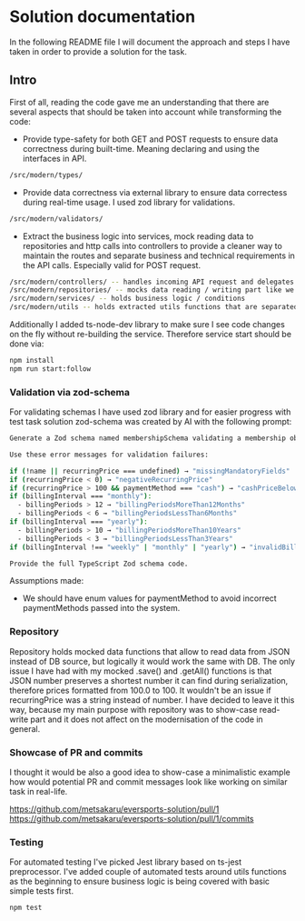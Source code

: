 # Solution documentation

In the following README file I will document the approach and steps I have taken in order to provide a solution for the task.

## Intro

First of all, reading the code gave me an understanding that there are several aspects that should be taken into account while transforming the code:

- Provide type-safety for both GET and POST requests to ensure data correctness during built-time. Meaning declaring and using the interfaces in API.
```sh
/src/modern/types/
```
- Provide data correctness via external library to ensure data correctess during real-time usage. I used zod library for validations.
```sh
/src/modern/validators/
```
- Extract the business logic into services, mock reading data to repositories and http calls into controllers to provide a cleaner way to maintain the routes and separate business and technical requirements in the API calls. Especially valid for POST request.
```sh
/src/modern/controllers/ -- handles incoming API request and delegates business logic to the services
/src/modern/repositories/ -- mocks data reading / writing part like we would do if we would have DB connection
/src/modern/services/ -- holds business logic / conditions
/src/modern/utils -- holds extracted utils functions that are separated from service layer for readability
```

Additionally I added ts-node-dev library to make sure I see code changes on the fly without re-building the service. Therefore service start should be done via:

```sh
npm install
npm run start:follow
```

### Validation via zod-schema

For validating schemas I have used zod library and for easier progress with test task solution zod-schema was created by AI with the following prompt:

```sh
Generate a Zod schema named membershipSchema validating a membership object with fields: name (required string), user (number), recurringPrice (non-negative number), validFrom and validUntil (dates, coerced), state (string with values "pending" | "active" | "expired"), paymentMethod (enum "cash" | "card" | "bank"), billingInterval (enum "weekly" | "monthly" | "yearly"), and billingPeriods (number).

Use these error messages for validation failures:

if (!name || recurringPrice === undefined) → "missingMandatoryFields"
if (recurringPrice < 0) → "negativeRecurringPrice"
if (recurringPrice > 100 && paymentMethod === "cash") → "cashPriceBelow100"
if (billingInterval === "monthly"):
  - billingPeriods > 12 → "billingPeriodsMoreThan12Months"
  - billingPeriods < 6 → "billingPeriodsLessThan6Months"
if (billingInterval === "yearly"):
  - billingPeriods > 10 → "billingPeriodsMoreThan10Years"
  - billingPeriods < 3 → "billingPeriodsLessThan3Years"
if (billingInterval !== "weekly" | "monthly" | "yearly") → "invalidBillingPeriods"

Provide the full TypeScript Zod schema code.
```


Assumptions made:
- We should have enum values for paymentMethod to avoid incorrect paymentMethods passed into the system. 

### Repository 

Repository holds mocked data functions that allow to read data from JSON instead of DB source, but logically it would work the same with DB.
The only issue I have had with my mocked .save() and .getAll() functions is that JSON number preserves a shortest number it can find during serialization, therefore prices formatted from 100.0 to 100. It wouldn't be an issue if recurringPrice was a string instead of number. I have decided to leave it this way, because my main purpose with repository was to show-case read-write part and it does not affect on the modernisation of the code in general.

### Showcase of PR and commits

I thought it would be also a good idea to show-case a minimalistic example how would potential PR and commit messages look like working on similar task in real-life.

https://github.com/metsakaru/eversports-solution/pull/1
https://github.com/metsakaru/eversports-solution/pull/1/commits

### Testing

For automated testing I've picked Jest library based on ts-jest preprocessor. I've added couple of automated tests around utils functions as the beginning to ensure business logic is being covered with basic simple tests first.

```sh
npm test
```